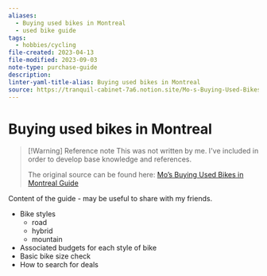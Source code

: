 ```yaml
---
aliases:
  - Buying used bikes in Montreal
  - used bike guide
tags:
  - hobbies/cycling
file-created: 2023-04-13
file-modified: 2023-09-03
note-type: purchase-guide
description: 
linter-yaml-title-alias: Buying used bikes in Montreal
source: https://tranquil-cabinet-7a6.notion.site/Mo-s-Buying-Used-Bikes-in-Montreal-Guide-fcda47a1a69f4ba58e642b0662a0f802
---
```


# Buying used bikes in Montreal

> [!Warning] Reference note
> This was not written by me. I've included in order to develop base knowledge and references.
>
> The original source can be found here: [Mo’s Buying Used Bikes in Montreal Guide](https://tranquil-cabinet-7a6.notion.site/Mo-s-Buying-Used-Bikes-in-Montreal-Guide-fcda47a1a69f4ba58e642b0662a0f802)

Content of the guide - may be useful to share with my friends.

- Bike styles
	- road
	- hybrid
	- mountain
- Associated budgets for each style of bike
- Basic bike size check
- How to search for deals
